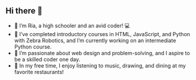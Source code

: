 ## Hi there 👋

- 👋 I’m Ria, a high schooler and an avid coder! 💻
- 🚀 I’ve completed introductory courses in HTML, JavaScript, and Python with Zebra Robotics, and I’m currently working on an intermediate Python course.
- 🌟 I’m passionate about web design and problem-solving, and I aspire to be a skilled coder one day.
- 🎨 In my free time, I enjoy listening to music, drawing, and dining at my favorite restaurants!






<!--
**rias890/rias890** 

-






-->
